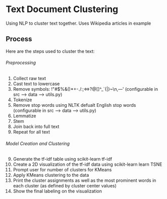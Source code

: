 # Text Document Clustering

Using NLP to cluster text together. Uses Wikipedia articles in example

## Process
Here are the steps used to cluster the text:
###### Preprocessing
1. Collect raw text
2. Cast text to lowercase
3. Remove symbols: !\"#$%&()*+-./:;<=>?@[\]^_`{|}~\n,—' (configurable in src --> data --> utils.py)
4. Tokenize
5. Remove stop words using NLTK defualt English stop words (configurable in src --> data --> utils.py)
5. Lemmatize
6. Stem
7. Join back into full text
8. Repeat for all text
###### Model Creation and Clustering
9. Generate the tf-idf table using scikit-learn tf-idf
10. Create a 2D visualization of the tf-idf data using scikit-learn learn TSNE
11. Prompt user for number of clusters for KMeans
12. Apply KMeans clustering to the data
13. Print the cluster assignments as well as the most prominent words in each cluster (as defined by cluster center values)
14. Show the final labeling on the visualization

